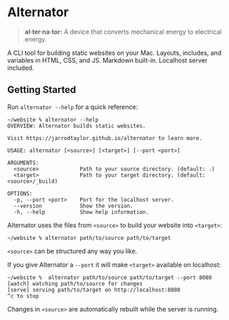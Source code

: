 # Alternator

> **al·ter·na·tor:**
> A device that converts mechanical energy to electrical energy.

A CLI tool for building static websites on your Mac.
Layouts, includes, and variables in HTML, CSS, and JS.
Markdown built-in. Localhost server included.

## Getting Started

Run `alternator --help` for a quick reference:

```shell
~/website % alternator --help
OVERVIEW: Alternator builds static websites.

Visit https://jarrodtaylor.github.io/alternator to learn more.

USAGE: alternator [<source>] [<target>] [--port <port>]

ARGUMENTS:
  <source>             Path to your source directory. (default: .)
  <target>             Path to your target directory. (default: <source>/_build)

OPTIONS:
  -p, --port <port>    Port for the localhost server.
  --version            Show the version.
  -h, --help           Show help information.
```

Alternator uses the files from `<source>` to build your website into `<target>`:

```shell
~/website % alternator path/to/source path/to/target
```

`<source>` can be structured any way you like.

If you give Alternator a `--port` it will make `<target>` available on localhost:

```shell
~/website %  alternator path/to/source path/to/target --port 8080
[watch] watching path/to/source for changes
[serve] serving path/to/target on http://localhost:8080
^c to stop
```

Changes in `<source>` are automatically rebuilt while the server is running.

